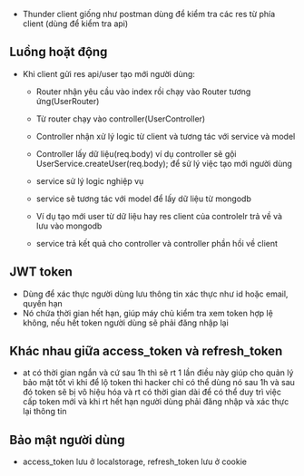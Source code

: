 - Thunder client giống như postman dùng để kiểm tra các res từ phía client (dùng để kiểm tra api)


## Luồng hoặt động
- Khi client gửi res api/user tạo mới người dùng:
    + Router nhận yêu cầu vào index rồi chạy vào Router tương ứng(UserRouter)
    + Từ router chạy vào controller(UserController) 

    + Controller nhận xử lý logic từ client và tương tác với service và model
    + Controller lấy dữ liệu(req.body) ví dụ controller sẽ gội UserService.createUser(req.body); để sử lý việc tạo mới người dùng
    + service sử lý logic nghiệp vụ 
    + service sẽ tương tác với model để lấy dữ liệu từ mongodb 
    + Ví dụ tạo mới user từ dữ liệu hay res client của controlelr trả về và lưu vào mongodb
    + service trả kết quả cho controller và controller phần hồi về client


## JWT token
- Dùng để xác thực người dùng lưu thông tin xác thực như id hoặc email,  quyền hạn
- Nó chứa thời gian hết hạn, giúp máy chủ kiểm tra xem token hợp lệ không, nếu hết token người dùng sẽ phải đăng nhập lại

## Khác nhau giữa access_token và refresh_token
- at có thời gian ngắn và cứ sau 1h thì sẽ rt 1 lần điều này giúp cho quản lý bảo mật tốt vì khi để lộ token thì hacker chỉ có thể dùng nó sau 1h và sau đó token sẽ bị vô hiệu hóa và rt có thời gian dài để có thể duy trì việc cấp token mới và khi rt hết hạn người dùng phải đăng nhập và xác thực lại thông tin


## Bảo mật người dùng
- access_token lưu ở localstorage, refresh_token lưu ở cookie
